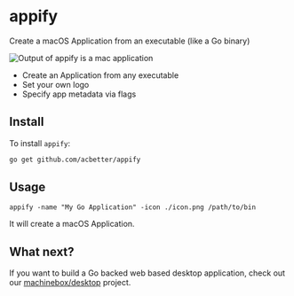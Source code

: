 # appify

Create a macOS Application from an executable (like a Go binary)

![Output of appify is a mac application](preview2.png)

* Create an Application from any executable
* Set your own logo
* Specify app metadata via flags

## Install

To install `appify`:

```bash
go get github.com/acbetter/appify
```

## Usage

```
appify -name "My Go Application" -icon ./icon.png /path/to/bin
```

It will create a macOS Application.

## What next?

If you want to build a Go backed web based desktop application, check out our [machinebox/desktop](https://github.com/machinebox/desktop) project.
